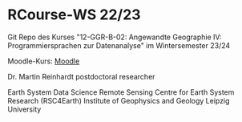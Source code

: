 # RCourse-WS 22/23
Git Repo des Kurses "12-GGR-B-02: Angewandte Geographie IV: Programmiersprachen zur Datenanalyse" im Wintersemester 23/24

Moodle-Kurs: [Moodle](https://moodle2.uni-leipzig.de/course/view.php?id=45979)

Dr. Martin Reinhardt
postdoctoral researcher

Earth System Data Science
Remote Sensing Centre for Earth System Research (RSC4Earth)
Institute of Geophysics and Geology
Leipzig University